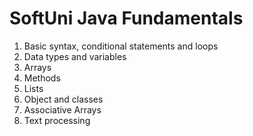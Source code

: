 # SoftUni Java Fundamentals

1. Basic syntax, conditional statements and loops
2. Data types and variables
3. Arrays
4. Methods
5. Lists
6. Object and classes
7. Associative Arrays
8. Text processing
